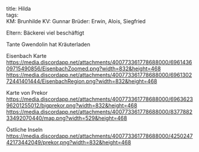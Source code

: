 title: Hilda  
tags:   
KM: Brunhilde
KV: Gunnar
Brüder: Erwin, Alois, Siegfried

Eltern: Bäckerei
viel beschäftigt

Tante Gwendolin 
hat Kräuterladen


Eisenbach Karte
https://media.discordapp.net/attachments/400773361778688000/696143609715490856/EisenbachZoomed.png?width=832&height=468
https://media.discordapp.net/attachments/400773361778688000/696130272441401444/EisenbachRegion.png?width=832&height=468


Karte von Prekor
https://media.discordapp.net/attachments/400773361778688000/696362396201255012/bigprekor.png?width=832&height=468
https://media.discordapp.net/attachments/400773361778688000/837788233492070440/map.png?width=529&height=468

Östliche Inseln
https://media.discordapp.net/attachments/400773361778688000/425024742173442049/prekor.png?width=832&height=468
